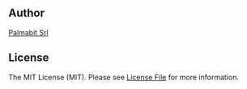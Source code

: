 ## Author

[Palmabit Srl](http://www.palmabit.com)

## License

The MIT License (MIT). Please see [License File](LICENSE) for more information.
